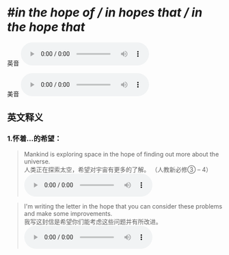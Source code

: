 # ***\#in the hope of / in hopes that / in the hope that*** 
英音
<audio src="./media/in the hope of1_AAC.aac" controls="controls"></audio>

美音
<audio src="./media/in the hope of2_AAC.aac" controls="controls"></audio>



  

英文释义
---
### 1.**怀着…的希望：**  

 > Mankind is exploring space in the hope of finding out more about the universe.  
 > 人类正在探索太空，希望对宇宙有更多的了解。  （人教新必修③ – 4）  
<audio src="./media/Mankind is exploring space in the hope of finding out more about the universe2_AAC.aac" controls="controls"></audio>

 > I'm writing the letter in the hope that you can consider these problems and make some improvements.  
 > 我写这封信是希望你们能考虑这些问题并有所改进。    
<audio src="./media/hope-7.aac" controls="controls"></audio>


